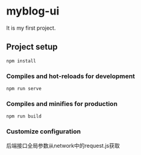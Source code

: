 # myblog-ui

It is my first project.

## Project setup
```
npm install
```

### Compiles and hot-reloads for development
```
npm run serve
```

### Compiles and minifies for production
```
npm run build
```

### Customize configuration
后端接口全局参数从network中的request.js获取
